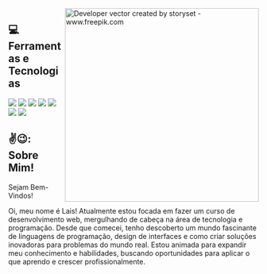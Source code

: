 <img align="right" alt="Developer vector created by storyset - www.freepik.com" height="390" src="https://user-images.githubusercontent.com/97471199/230774187-e482399b-492c-4c17-a831-0314bf90526e.png">

<h2> 💻 Ferramentas e Tecnologias </h2>
<div>
  <img src="https://img.shields.io/badge/HTML5-f56320?style=for-the-badge&logo=html5&logoColor=white"></a>
  <img src="https://img.shields.io/badge/CSS3-2079f5?style=for-the-badge&logo=css3&logoColor=white"></a>
  <img src="https://img.shields.io/badge/JavaScript-d0d02f?style=for-the-badge&logo=javascript&logoColor=black"></a>
  <img src="https://img.shields.io/badge/Github-1a1e21?style=for-the-badge&logo=github&logoColor=white"></a>
  <img src="https://img.shields.io/badge/Ilustrator-f8a829?style=for-the-badge&logo=adobeillustrator&logoColor=white"></a>
  <img src="https://img.shields.io/badge/Photoshop-35b4e8?style=for-the-badge&logo=adobephotoshop&logoColor=white"></a>
  <img src="https://img.shields.io/badge/Canva-5cceff?style=for-the-badge&logo=canva&logoColor=black"></a>
</div>

  
 
<h2> ✌😉: Sobre Mim! </h2>
<div>
  <p>Sejam Bem-Vindos!</p>
  <p>Oi, meu nome é Lais! Atualmente estou focada em fazer um curso de desenvolvimento web, mergulhando de cabeça na área de tecnologia e programação. Desde que comecei, tenho descoberto um mundo fascinante de linguagens de programação, design de interfaces e como criar soluções inovadoras para problemas do mundo real. Estou animada para expandir meu conhecimento e habilidades, buscando oportunidades para aplicar o que aprendo e crescer profissionalmente.</p>
</div>



#

